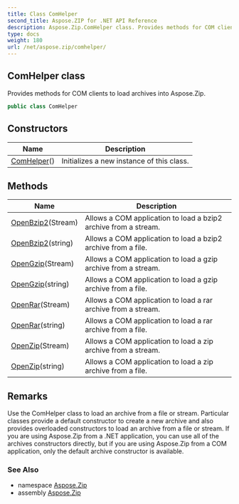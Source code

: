 ```yaml
---
title: Class ComHelper
second_title: Aspose.ZIP for .NET API Reference
description: Aspose.Zip.ComHelper class. Provides methods for COM clients to load archives into Aspose.Zip
type: docs
weight: 180
url: /net/aspose.zip/comhelper/
---
```

## ComHelper class

Provides methods for COM clients to load archives into Aspose.Zip.

```csharp
public class ComHelper
```

## Constructors

| Name | Description |
| --- | --- |
| [ComHelper](comhelper/)() | Initializes a new instance of this class. |

## Methods

| Name | Description |
| --- | --- |
| [OpenBzip2](../../aspose.zip/comhelper/openbzip2/#openbzip2)(Stream) | Allows a COM application to load a bzip2 archive from a stream. |
| [OpenBzip2](../../aspose.zip/comhelper/openbzip2/#openbzip2_1)(string) | Allows a COM application to load a bzip2 archive from a file. |
| [OpenGzip](../../aspose.zip/comhelper/opengzip/#opengzip)(Stream) | Allows a COM application to load a gzip archive from a stream. |
| [OpenGzip](../../aspose.zip/comhelper/opengzip/#opengzip_1)(string) | Allows a COM application to load a gzip archive from a file. |
| [OpenRar](../../aspose.zip/comhelper/openrar/#openrar)(Stream) | Allows a COM application to load a rar archive from a stream. |
| [OpenRar](../../aspose.zip/comhelper/openrar/#openrar_1)(string) | Allows a COM application to load a rar archive from a file. |
| [OpenZip](../../aspose.zip/comhelper/openzip/#openzip)(Stream) | Allows a COM application to load a zip archive from a stream. |
| [OpenZip](../../aspose.zip/comhelper/openzip/#openzip_1)(string) | Allows a COM application to load a zip archive from a file. |

## Remarks

Use the ComHelper class to load an archive from a file or stream. Particular classes provide a default constructor to create a new archive and also provides overloaded constructors to load an archive from a file or stream. If you are using Aspose.Zip from a .NET application, you can use all of the archives constructors directly, but if you are using Aspose.Zip from a COM application, only the default archive constructor is available.

### See Also

* namespace [Aspose.Zip](../../aspose.zip/)
* assembly [Aspose.Zip](../../)


